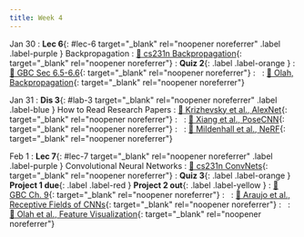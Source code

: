 ```yaml
---
title: Week 4
---
```


Jan 30
: **Lec 6**{: #lec-6 target="_blank" rel="noopener noreferrer" .label .label-purple } Backpropagation
  : [📖 cs231n Backpropagation](https://cs231n.github.io/optimization-2/){: target="_blank" rel="noopener noreferrer"}
: **Quiz 2**{: .label .label-orange }
  : [📖 GBC Sec 6.5-6.6](https://www.deeplearningbook.org/contents/mlp.html#pf25){: target="_blank" rel="noopener noreferrer"}
: &nbsp;
  : [📖 Olah, Backpropagation](http://colah.github.io/posts/2015-08-Backprop/){: target="_blank" rel="noopener noreferrer"}


Jan 31
: **Dis 3**{: #lab-3 target="_blank" rel="noopener noreferrer" .label .label-blue } How to Read Research Papers
  : [📖 Krizhevsky et al., AlexNet](https://papers.nips.cc/paper/2012/hash/c399862d3b9d6b76c8436e924a68c45b-Abstract.html){: target="_blank" rel="noopener noreferrer"}
: &nbsp;
  : [📖 Xiang et al., PoseCNN](https://arxiv.org/abs/1711.00199){: target="_blank" rel="noopener noreferrer"}
: &nbsp;
  : [📖 Mildenhall et al., NeRF](https://arxiv.org/abs/2003.08934){: target="_blank" rel="noopener noreferrer"}




Feb 1
: **Lec 7**{: #lec-7 target="_blank" rel="noopener noreferrer" .label .label-purple } Convolutional Neural Networks
  : [📖 cs231n ConvNets](https://cs231n.github.io/convolutional-networks/){: target="_blank" rel="noopener noreferrer"}
: **Quiz 3**{: .label .label-orange } **Project 1 due**{: .label .label-red } **Project 2 out**{: .label .label-yellow }
  : [📖 GBC Ch. 9](https://www.deeplearningbook.org/contents/convnets.html){: target="_blank" rel="noopener noreferrer"}
: &nbsp;
  : [📖 Araujo et al., Receptive Fields of CNNs](https://distill.pub/2019/computing-receptive-fields/){: target="_blank" rel="noopener noreferrer"}
: &nbsp;
  : [📖 Olah et al., Feature Visualization](https://distill.pub/2017/feature-visualization/){: target="_blank" rel="noopener noreferrer"}



